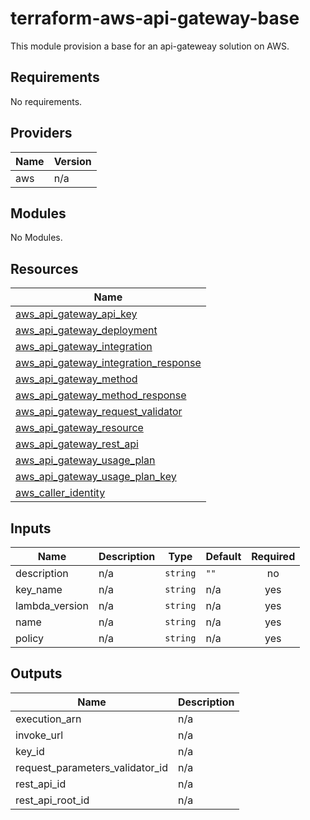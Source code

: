 # terraform-aws-api-gateway-base
This module provision a base for an api-gateweay solution on AWS.

## Requirements

No requirements.

## Providers

| Name | Version |
| ---- | ------- |
| aws  | n/a     |

## Modules

No Modules.

## Resources

| Name                                                                                                                                                 |
| ---------------------------------------------------------------------------------------------------------------------------------------------------- |
| [aws_api_gateway_api_key](https://registry.terraform.io/providers/hashicorp/aws/latest/docs/resources/api_gateway_api_key)                           |
| [aws_api_gateway_deployment](https://registry.terraform.io/providers/hashicorp/aws/latest/docs/resources/api_gateway_deployment)                     |
| [aws_api_gateway_integration](https://registry.terraform.io/providers/hashicorp/aws/latest/docs/resources/api_gateway_integration)                   |
| [aws_api_gateway_integration_response](https://registry.terraform.io/providers/hashicorp/aws/latest/docs/resources/api_gateway_integration_response) |
| [aws_api_gateway_method](https://registry.terraform.io/providers/hashicorp/aws/latest/docs/resources/api_gateway_method)                             |
| [aws_api_gateway_method_response](https://registry.terraform.io/providers/hashicorp/aws/latest/docs/resources/api_gateway_method_response)           |
| [aws_api_gateway_request_validator](https://registry.terraform.io/providers/hashicorp/aws/latest/docs/resources/api_gateway_request_validator)       |
| [aws_api_gateway_resource](https://registry.terraform.io/providers/hashicorp/aws/latest/docs/resources/api_gateway_resource)                         |
| [aws_api_gateway_rest_api](https://registry.terraform.io/providers/hashicorp/aws/latest/docs/resources/api_gateway_rest_api)                         |
| [aws_api_gateway_usage_plan](https://registry.terraform.io/providers/hashicorp/aws/latest/docs/resources/api_gateway_usage_plan)                     |
| [aws_api_gateway_usage_plan_key](https://registry.terraform.io/providers/hashicorp/aws/latest/docs/resources/api_gateway_usage_plan_key)             |
| [aws_caller_identity](https://registry.terraform.io/providers/hashicorp/aws/latest/docs/data-sources/caller_identity)                                |

## Inputs

| Name            | Description | Type     | Default | Required |
| --------------- | ----------- | -------- | ------- |:--------:|
| description     | n/a         | `string` | `""`    | no       |
| key\_name       | n/a         | `string` | n/a     | yes      |
| lambda\_version | n/a         | `string` | n/a     | yes      |
| name            | n/a         | `string` | n/a     | yes      |
| policy          | n/a         | `string` | n/a     | yes      |

## Outputs

| Name                               | Description |
| ---------------------------------- | ----------- |
| execution\_arn                     | n/a         |
| invoke\_url                        | n/a         |
| key\_id                            | n/a         |
| request\_parameters\_validator\_id | n/a         |
| rest\_api\_id                      | n/a         |
| rest\_api\_root\_id                | n/a         |
